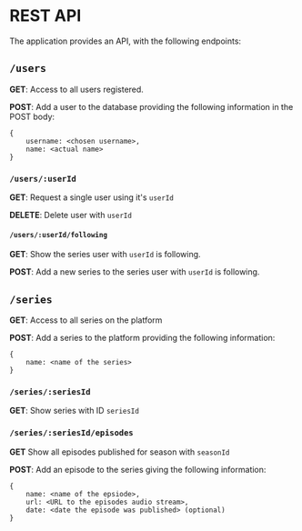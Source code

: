 # REST API

The application provides an API, with the following endpoints:

## `/users`
**GET**:
Access to all users registered. 

**POST**:
Add a user to the database providing the following information in the POST body:

```
{
    username: <chosen username>,
    name: <actual name>
}
```

### `/users/:userId`

**GET**:
Request a single user using it's `userId`

**DELETE**:
Delete user with `userId`

#### `/users/:userId/following`
**GET**:
Show the series user with `userId` is following. 

**POST**:
Add a new series to the series user with `userId` is following. 

## `/series`
**GET**:
Access to all series on the platform

**POST**:
Add a series to the platform providing the following information: 

```
{
    name: <name of the series>
}
```
### `/series/:seriesId`
**GET**:
Show series with ID `seriesId`

### `/series/:seriesId/episodes`
**GET**
Show all episodes published for season with `seasonId`

**POST**:
Add an episode to the series giving the following information:

```
{
    name: <name of the epsiode>,
    url: <URL to the episodes audio stream>, 
    date: <date the episode was published> (optional)
}
```


